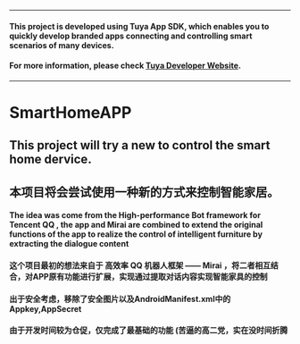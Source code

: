 <hr>

#### This project is developed using Tuya App SDK, which enables you to quickly develop branded apps connecting and controlling smart scenarios of many devices.

#### For more information, please check [Tuya Developer Website](https://developer.tuya.com/en/docs/iot/app-development/sdk-development/app-sdk-instruction?id=K9kjstc7t376p).

<hr>

# SmartHomeAPP
## This project will try a new to control the smart home dervice.
## 本项目将会尝试使用一种新的方式来控制智能家居。

#### The idea was come from the High-performance Bot framework for Tencent QQ , the app and Mirai are combined to extend the original functions of the app to realize the control of intelligent furniture by extracting the dialogue content


#### 这个项目最初的想法来自于 高效率 QQ 机器人框架 —— Mirai ，将二者相互结合，对APP原有功能进行扩展，实现通过提取对话内容实现智能家具的控制

#### 出于安全考虑，移除了安全图片以及AndroidManifest.xml中的Appkey,AppSecret

#### 由于开发时间较为仓促，仅完成了最基础的功能 (苦逼的高二党，实在没时间折腾
